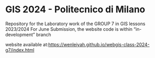 # GIS 2024 - Politecnico di Milano

Repository for the Laboratory work of the GROUP 7 in GIS lessons 2023/2024 
For June Submission, the website code is within “in-development” branch

website available at:https://wenleiyah.github.io/webgis-class-2024-g7/index.html
